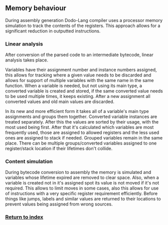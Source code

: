 ## Memory behaviour

During assembly generation Dodo-Lang compiler uses a processor memory simulation to track the contents of the registers. This approach allows for a significant reduction in outputted instructions.

### Linear analysis

After conversion of the parsed code to an intermediate bytecode, linear analysis takes place. 

Variables have their assignment number and instance numbers assigned, this allows for tracking where a given value needs to be discarded and allows for support of multiple variables with the same name in the same function. When a variable is needed, but not using its main type, a converted variable is created and stored, if the same converted value needs to be used multiple times, it keeps existing. After a new assignment all converted values and old main values are discarded.

In its new and more efficient form it takes all of a variable's main type assignments and groups them together. Converted variable instances are treated separately. After this the values are sorted by their usage, with the most used being first. After that it's calculated which variables are most frequently used, those are assigned to allowed registers and the less used ones are assigned to stack if needed. Grouped variables remain in the same place. There can be multiple groups/converted variables assigned to one register/stack location if their lifetimes don't collide.

### Content simulation

During bytecode conversion to assembly the memory is simulated and variables whose lifetime expired are removed to clear space. Also, when a variable is created not in it's assigned spot its value is not moved if it's not required. This allows to limit moves in some cases, also this allows for use of instructions with a very specific register requirement efficiently. Before things like jumps, labels and similar values are returned to their locations to prevent values being assigned from wrong sources.

### [Return to index](./Index.md)